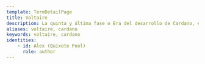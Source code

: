 ```yaml
---
template: TermDetailPage
title: Voltaire
description: La quinta y última fase o Era del desarrollo de Cardano, en la cual el Tesoro y la Gobernanza serán entregadas totalmente a la Comunidad para su gestión y toma de decisiones.
aliases: voltaire, cardano
keywords: voltaire, cardano
identities: 
    - id: Alex (Quixote Pool)
      role: author
---
```

